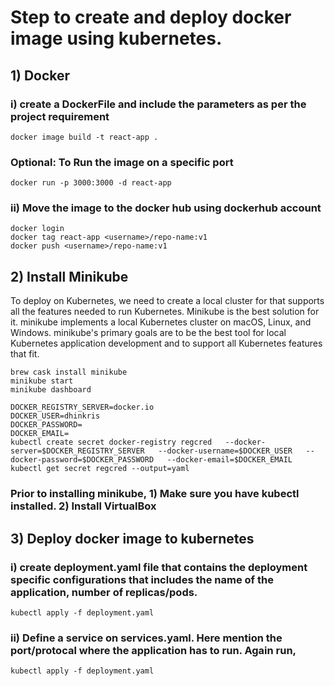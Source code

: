 # Step to create and deploy docker image using kubernetes.
## 1) Docker
###
### i) create a DockerFile and include the parameters as per the project requirement
```
docker image build -t react-app .
```
### Optional: To Run the image on a specific port
```
docker run -p 3000:3000 -d react-app
```
### ii) Move the image to the docker hub using dockerhub account
```
docker login
docker tag react-app <username>/repo-name:v1
docker push <username>/repo-name:v1
```

## 2) Install Minikube
To deploy on Kubernetes, we need to create a local cluster for that supports all the features needed to run Kubernetes. Minikube is the best solution for it. minikube implements a local Kubernetes cluster on macOS, Linux, and Windows. minikube's primary goals are to be the best tool for local Kubernetes application development and to support all Kubernetes features that fit.
```
brew cask install minikube
minikube start
minikube dashboard

DOCKER_REGISTRY_SERVER=docker.io
DOCKER_USER=dhinkris
DOCKER_PASSWORD=
DOCKER_EMAIL=
kubectl create secret docker-registry regcred   --docker-server=$DOCKER_REGISTRY_SERVER   --docker-username=$DOCKER_USER   --docker-password=$DOCKER_PASSWORD   --docker-email=$DOCKER_EMAIL
kubectl get secret regcred --output=yaml
```
### Prior to installing minikube, 1) Make sure you have kubectl installed. 2) Install VirtualBox

## 3) Deploy docker image to kubernetes
### i) create deployment.yaml file that contains the deployment specific configurations that includes the name of the application, number of replicas/pods.
```
kubectl apply -f deployment.yaml
```
### ii) Define a service on services.yaml. Here mention the port/protocal where the application has to run. Again run,
```
kubectl apply -f deployment.yaml
```
